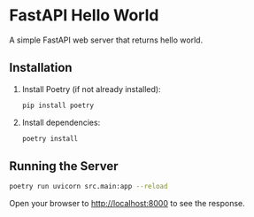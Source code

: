 # FastAPI Hello World

A simple FastAPI web server that returns hello world.

## Installation

1. Install Poetry (if not already installed):
   ```bash
   pip install poetry
   ```

2. Install dependencies:
   ```bash
   poetry install
   ```

## Running the Server

```bash
poetry run uvicorn src.main:app --reload
```

Open your browser to [http://localhost:8000](http://localhost:8000) to see the response.
